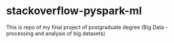 # stackoverflow-pyspark-ml
This is repo of my final project of postgraduate degree (Big Data - processing and analysis of big datasets)
